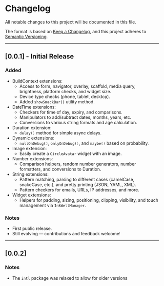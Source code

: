 # Changelog

All notable changes to this project will be documented in this file.

The format is based on [Keep a Changelog](https://keepachangelog.com/en/1.0.0/),
and this project adheres to [Semantic Versioning](https://semver.org/spec/v2.0.0.html).

---

## [0.0.1] - Initial Release

### Added
- BuildContext extensions:
  - Access to form, navigator, overlay, scaffold, media query, brightness, platform checks, and widget size.
  - Device type checks (phone, tablet, desktop).
  - Added `showSnackBar()` utility method.
- DateTime extensions:
  - Checkers for time of day, expiry, and comparisons.
  - Manipulators to add/subtract dates, months, years, etc.
  - Conversions to various string formats and age calculation.
- Duration extension:
  - `delay()` method for simple async delays.
- Dynamic extensions:
  - `nullOnDebug()`, `onlyOnDebug()`, and `maybe()` based on probability.
- Image extension:
  - Easily create a `CircleAvatar` widget with an image.
- Number extensions:
  - Comparison helpers, random number generators, number formatters, and conversions to Duration.
- String extensions:
  - Pattern matching, parsing to different cases (camelCase, snakeCase, etc.), and pretty printing (JSON, YAML, XML).
  - Pattern checkers for emails, URLs, IP addresses, and more.
- Widget extensions:
  - Helpers for padding, sizing, positioning, clipping, visibility, and touch management via `InkWellManager`.

### Notes
- First public release.
- Still evolving — contributions and feedback welcome!

---

## [0.0.2]

### Notes
- The `intl` package was relaxed to allow for older versions
